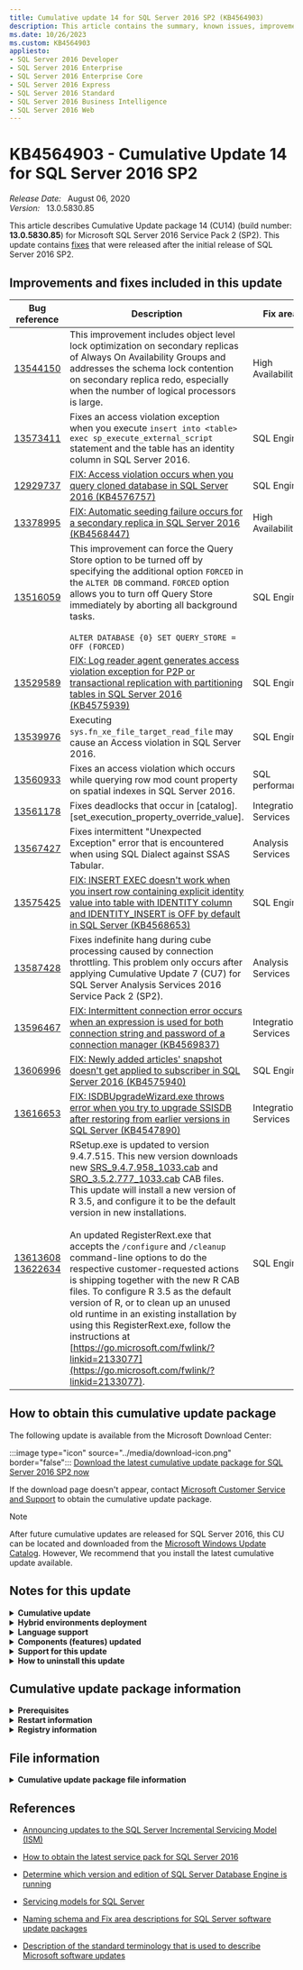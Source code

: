 ```yaml
---
title: Cumulative update 14 for SQL Server 2016 SP2 (KB4564903)
description: This article contains the summary, known issues, improvements, fixes and other information for SQL Server 2016 SP2 cumulative update 14 (KB4564903).
ms.date: 10/26/2023
ms.custom: KB4564903
appliesto:
- SQL Server 2016 Developer
- SQL Server 2016 Enterprise
- SQL Server 2016 Enterprise Core
- SQL Server 2016 Express
- SQL Server 2016 Standard
- SQL Server 2016 Business Intelligence
- SQL Server 2016 Web
---
```


# KB4564903 - Cumulative Update 14 for SQL Server 2016 SP2

_Release Date:_ &nbsp; August 06, 2020  
_Version:_ &nbsp; 13.0.5830.85

This article describes Cumulative Update package 14 (CU14) (build number: **13.0.5830.85**) for Microsoft SQL Server 2016 Service Pack 2 (SP2). This update contains [fixes](#improvements-and-fixes-included-in-this-update) that were released after the initial release of SQL Server 2016 SP2.

## Improvements and fixes included in this update

| Bug reference| Description| Fix area | Platform |
|----------------------------------------------------------------------------------------------|----------------------------------------------------------------------------------------------------------------------------------------------------------------------------------------------------------------------------------------------------------------------------------------------------------------------------------------------------------------------------------------------------------------------------------------------------------------------------------------------------------------------------------------------------------------------------------------------------------------------------------------------------------------------------------------------------------------------------------------------------------------------------------------------------------------------------------------------------------------------|------------------------|----------|
| <a id=13544150>[13544150](#13544150) </a>| This improvement includes object level lock optimization on secondary replicas of Always On Availability Groups and addresses the schema lock contention on secondary replica redo, especially when the number of logical processors is large.| High Availability| Windows|
| <a id=13573411>[13573411](#13573411) </a>| Fixes an access violation exception when you execute `insert into <table> exec sp_execute_external_script` statement and the table has an identity column in SQL Server 2016. | SQL Engine | All|
| <a id=12929737>[12929737](#12929737) </a>| [FIX: Access violation occurs when you query cloned database in SQL Server 2016 (KB4576757)](https://support.microsoft.com/help/4576757) | SQL Engine | Windows|
| <a id=13378995>[13378995](#13378995) </a>| [FIX: Automatic seeding failure occurs for a secondary replica in SQL Server 2016 (KB4568447)](https://support.microsoft.com/help/4568447) | High Availability| Windows|
| <a id=13516059>[13516059](#13516059) </a>| This improvement can force the Query Store option to be turned off by specifying the additional option `FORCED` in the `ALTER DB` command. `FORCED` option allows you to turn off Query Store immediately by aborting all background tasks.</br></br>`ALTER DATABASE {0} SET QUERY_STORE = OFF (FORCED)` | SQL Engine | Windows|
| <a id=13529589>[13529589](#13529589) </a>| [FIX: Log reader agent generates access violation exception for P2P or transactional replication with partitioning tables in SQL Server 2016 (KB4575939)](https://support.microsoft.com/help/4575939)| SQL Engine | Windows|
| <a id=13539976>[13539976](#13539976) </a>| Executing `sys.fn_xe_file_target_read_file` may cause an Access violation in SQL Server 2016.| SQL Engine | Windows|
| <a id=13560933>[13560933](#13560933) </a>| Fixes an access violation which occurs while querying row mod count property on spatial indexes in SQL Server 2016.| SQL performance| Windows|
| <a id=13561178>[13561178](#13561178) </a>| Fixes deadlocks that occur in [catalog].[set_execution_property_override_value]. | Integration Services | Windows|
| <a id=13567427>[13567427](#13567427) </a>| Fixes intermittent "Unexpected Exception" error that is encountered when using SQL Dialect against SSAS Tabular. | Analysis Services| Windows|
| <a id=13575425>[13575425](#13575425) </a>| [FIX: INSERT EXEC doesn't work when you insert row containing explicit identity value into table with IDENTITY column and IDENTITY_INSERT is OFF by default in SQL Server (KB4568653)](https://support.microsoft.com/help/4568653) | SQL Engine | Windows|
| <a id=13587428>[13587428](#13587428) </a>| Fixes indefinite hang during cube processing caused by connection throttling. This problem only occurs after applying Cumulative Update 7 (CU7) for SQL Server Analysis Services 2016 Service Pack 2 (SP2).| Analysis Services| Windows|
| <a id=13596467>[13596467](#13596467) </a>| [FIX: Intermittent connection error occurs when an expression is used for both connection string and password of a connection manager (KB4569837)](https://support.microsoft.com/help/4569837) | Integration Services | Windows|
| <a id=13606996>[13606996](#13606996) </a>| [FIX: Newly added articles' snapshot doesn't get applied to subscriber in SQL Server 2016 (KB4575940)](https://support.microsoft.com/help/4575940) | SQL Engine | Windows|
| <a id=13616653>[13616653](#13616653) </a>| [FIX: ISDBUpgradeWizard.exe throws error when you try to upgrade SSISDB after restoring from earlier versions in SQL Server (KB4547890)](https://support.microsoft.com/help/4547890) | Integration Services | Windows|
| <a id=13613608>[13613608](#13613608) </a> </br><a id=13622634>[13622634](#13622634) </a> | RSetup.exe is updated to version 9.4.7.515. This new version downloads new [SRS_9.4.7.958_1033.cab](https://go.microsoft.com/fwlink/?linkid=2136942) and [SRO_3.5.2.777_1033.cab](https://go.microsoft.com/fwlink/?linkid=2134897) CAB files. This update will install a new version of R 3.5, and configure it to be the default version in new installations. </br></br>An updated RegisterRext.exe that accepts the `/configure` and `/cleanup` command-line options to do the respective customer-requested actions is shipping together with the new R CAB files. To configure R 3.5 as the default version of R, or to clean up an unused old runtime in an existing installation by using this RegisterRext.exe, follow the instructions at [https://go.microsoft.com/fwlink/?linkid=2133077](https://go.microsoft.com/fwlink/?linkid=2133077). | SQL Engine | Windows|

## How to obtain this cumulative update package

The following update is available from the Microsoft Download Center:

:::image type="icon" source="../media/download-icon.png" border="false"::: [Download the latest cumulative update package for SQL Server 2016 SP2 now](https://www.microsoft.com/download/details.aspx?id=56975)

If the download page doesn't appear, contact [Microsoft Customer Service and Support](https://support.microsoft.com/contactus/?ws=support) to obtain the cumulative update package.

> [!NOTE]
> After future cumulative updates are released for SQL Server 2016, this CU can be located and downloaded from the [Microsoft Windows Update Catalog](https://catalog.update.microsoft.com/Search.aspx?q=sql%20server%202016). However, We recommend that you install the latest cumulative update available.

## Notes for this update

<details>
<summary><b>Cumulative update</b></summary>

Cumulative updates (CU) are now available at the Microsoft Download Center.

Only the most recent CU that was released for SQL Server 2016 SP2 is available at the Download Center. Each new CU contains all the fixes that were included togetrher with the previous CU for the installed version or service pack of SQL Server. For a list of the latest cumulative updates for SQL Server, see the following article:

[SQL Server 2016 build versions](https://support.microsoft.com/help/3177312)

> [!NOTE]
> Microsoft recommends ongoing, proactive installation of CUs as they become available:
>
> - SQL Server CUs are certified to the same levels as Service Packs, and should be installed at the same level of confidence.
> - Historical data shows that a significant number of support cases involve an issue that has already been addressed in a released CU.
> - CUs may contain added value over and above hotfixes. This includes supportability, manageability, and reliability updates.
> - Just as for SQL Server service packs, we recommend that you test CUs before you deploy them to production environments.
> - We recommend that you upgrade your SQL Server installation to [the latest SQL Server 2016 service pack](https://support.microsoft.com/help/3177534).

</details>

<details>
<summary><b>Hybrid environments deployment</b></summary>

When you deploy the hotfixes to a hybrid environment (such as Always On, replication, cluster, and mirroring), we recommend that you refer to the following articles before you deploy the hotfixes:

- [Upgrade a failover cluster instance](/sql/sql-server/failover-clusters/windows/upgrade-a-sql-server-failover-cluster-instance)

  > [!NOTE]
  > If you don't want to use the rolling update process, follow these steps to apply an update: </br></br>1. Install the service pack on the passive node. </br></br>2. Install the update on the active node (requires a service restart).

- [Upgrade availability group replicas](/sql/database-engine/availability-groups/windows/upgrading-always-on-availability-group-replica-instances)

  > [!NOTE]
  > If you enabled Always On with SSISDB catalog, see the [information about SSIS with Always On](https://techcommunity.microsoft.com/t5/sql-server-integration-services/ssis-with-alwayson/ba-p/388091) for more information about how to apply an update in these environments.

- [Apply a hotfix for SQL Server in a transactional replication and database mirroring topology](../../database-engine/replication/install-service-packs-hotfixes.md)

- [Apply a hotfix for SQL Server in a replication topology](../../database-engine/replication/apply-hotfix-sql-replication-topology.md)

- [Upgrading Mirrored Instances](/sql/database-engine/database-mirroring/upgrading-mirrored-instances)

- [Install SQL Server Servicing Updates](/sql/database-engine/install-windows/install-sql-server-servicing-updates)

</details>

<details>
<summary><b>Language support</b></summary>

 SQL Server Cumulative Updates are currently multilingual. Therefore, this cumulative update package isn't specific to one language. It applies to all supported languages.

</details>

<details>
<summary><b>Components (features) updated</b></summary>

One Cumulative Update package includes all available updates for ALL SQL Server 2016 components (features). However, the cumulative update package updates only those components that are currently installed on the SQL Server instance you select to be serviced.  If a SQL Server feature (e.g. Analysis Services) is added to the instance after this CU is applied, you must re-apply this CU to update the new feature to this CU.

</details>

<details>
<summary><b>Support for this update</b></summary>

If other issues occur or if any troubleshooting is required, you might have to create a separate service request. The usual support costs will apply to additional support questions and to issues that don't qualify for this specific cumulative update package. For a complete list of Microsoft Customer Service and Support telephone numbers or to create a separate service request, go to the [Microsoft support website](https://support.microsoft.com/contactus/?ws=support).

</details>

<details>
<summary><b>How to uninstall this update</b></summary>

1. In Control Panel, select **View installed updates** under **Programs and Features**.

2. Locate the entry that corresponds to this cumulative update package under Microsoft SQL Server 2016.

3. Press and hold (or right-click) the entry, and then select **Uninstall**.

</details>

## Cumulative update package information

<details>
<summary><b>Prerequisites</b></summary>

To apply this cumulative update package, you must be running SQL Server 2016 SP2.

</details>

<details>
<summary><b>Restart information</b></summary>

You may have to restart the computer after you apply this cumulative update package.

</details>

<details>
<summary><b>Registry information</b></summary>

To use one of the hotfixes in this package, you don't have to make any changes to the registry.

</details>

## File information

<details>
<summary><b>Cumulative update package file information</b></summary>

The English version of this package has the file attributes (or later file attributes) that are listed in the following table. The dates and times for these files are listed in Coordinated Universal Time (UTC). When you view the file information, it's converted to local time. To find the difference between UTC and local time, use the **Time Zone** tab in the **Date and Time** item in Control Panel.

x64-based versions

SQL Server 2016 Browser Service

| File   name    | File version     | File size | Date     | Time | Platform |
|----------------|------------------|-----------|----------|------|----------|
| Instapi130.dll | 2015.131.5830.85 | 46488     | 01-Aug-2020 | 09:32 | x86      |
| Keyfile.dll    | 2015.131.5830.85 | 81808     | 01-Aug-2020 | 09:33 | x86      |
| Sqlbrowser.exe | 2015.131.5830.85 | 269704    | 01-Aug-2020 | 09:34 | x86      |
| Sqldumper.exe  | 2015.131.5830.85 | 103824    | 01-Aug-2020 | 09:33 | x86      |

SQL Server 2016 Writer

| File   name           | File version     | File size | Date     | Time | Platform |
|-----------------------|------------------|-----------|----------|------|----------|
| Instapi130.dll        | 2015.131.5830.85 | 54168     | 01-Aug-2020 | 09:20 | x64      |
| Sqlboot.dll           | 2015.131.5830.85 | 179608    | 01-Aug-2020 | 09:20 | x64      |
| Sqldumper.exe         | 2015.131.5830.85 | 123280    | 01-Aug-2020 | 09:21 | x64      |
| Sqlvdi.dll            | 2015.131.5830.85 | 190352    | 01-Aug-2020 | 09:20 | x64      |
| Sqlvdi.dll            | 2015.131.5830.85 | 161688    | 01-Aug-2020 | 09:32 | x86      |
| Sqlwriter.exe         | 2015.131.5830.85 | 124824    | 01-Aug-2020 | 09:35 | x64      |
| Sqlwriter_keyfile.dll | 2015.131.5830.85 | 93584     | 01-Aug-2020 | 09:21 | x64      |
| Sqlwvss.dll           | 2015.131.5830.85 | 339864    | 01-Aug-2020 | 09:31 | x64      |
| Sqlwvss_xp.dll        | 2015.131.5830.85 | 19336     | 01-Aug-2020 | 09:31 | x64      |

SQL Server 2016 Analysis Services

| File   name                                | File version     | File size | Date     | Time  | Platform |
|--------------------------------------------|------------------|-----------|----------|-------|----------|
| Microsoft.analysisservices.server.core.dll | 13.0.5830.85     | 1341832   | 01-Aug-2020 | 09:27  | x86      |
| Microsoft.applicationinsights.dll          | 2.7.0.13435      | 329872    | 06-Jul-2018 | 22:33 | x86      |
| Microsoft.powerbi.adomdclient.dll          | 13.0.5830.85     | 983432    | 01-Aug-2020 | 09:24  | x86      |
| Microsoft.powerbi.adomdclient.dll          | 13.0.5830.85     | 983448    | 01-Aug-2020 | 09:26  | x86      |
| Msmdctr130.dll                             | 2015.131.5830.85 | 33176     | 01-Aug-2020 | 09:20  | x64      |
| Msmdlocal.dll                              | 2015.131.5830.85 | 56245136  | 01-Aug-2020 | 09:22  | x64      |
| Msmdlocal.dll                              | 2015.131.5830.85 | 37128088  | 01-Aug-2020 | 09:33  | x86      |
| Msmdsrv.exe                                | 2015.131.5830.85 | 56792472  | 01-Aug-2020 | 09:38  | x64      |
| Msmgdsrv.dll                               | 2015.131.5830.85 | 7502728   | 01-Aug-2020 | 09:24  | x64      |
| Msmgdsrv.dll                               | 2015.131.5830.85 | 6502296   | 01-Aug-2020 | 09:31  | x86      |
| Msolap130.dll                              | 2015.131.5830.85 | 8636296   | 01-Aug-2020 | 09:21  | x64      |
| Msolap130.dll                              | 2015.131.5830.85 | 7004048   | 01-Aug-2020 | 09:33  | x86      |
| Msolui130.dll                              | 2015.131.5830.85 | 303512    | 01-Aug-2020 | 09:20  | x64      |
| Msolui130.dll                              | 2015.131.5830.85 | 280464    | 01-Aug-2020 | 09:32  | x86      |
| Sql_as_keyfile.dll                         | 2015.131.5830.85 | 93584     | 01-Aug-2020 | 09:21  | x64      |
| Sqlboot.dll                                | 2015.131.5830.85 | 179608    | 01-Aug-2020 | 09:20  | x64      |
| Sqlceip.exe                                | 13.0.5830.85     | 249240    | 01-Aug-2020 | 09:20  | x86      |
| Sqldumper.exe                              | 2015.131.5830.85 | 123280    | 01-Aug-2020 | 09:21  | x64      |
| Sqldumper.exe                              | 2015.131.5830.85 | 103824    | 01-Aug-2020 | 09:33  | x86      |
| Tmapi.dll                                  | 2015.131.5830.85 | 4339096   | 01-Aug-2020 | 09:31  | x64      |
| Tmcachemgr.dll                             | 2015.131.5830.85 | 2819480   | 01-Aug-2020 | 09:31  | x64      |
| Tmpersistence.dll                          | 2015.131.5830.85 | 1064344   | 01-Aug-2020 | 09:30  | x64      |
| Tmtransactions.dll                         | 2015.131.5830.85 | 1345432   | 01-Aug-2020 | 09:31  | x64      |
| Xe.dll                                     | 2015.131.5830.85 | 619400    | 01-Aug-2020 | 09:21  | x64      |
| Xmlrw.dll                                  | 2015.131.5830.85 | 252816    | 01-Aug-2020 | 09:19  | x86      |
| Xmlrw.dll                                  | 2015.131.5830.85 | 312216    | 01-Aug-2020 | 09:20  | x64      |
| Xmlrwbin.dll                               | 2015.131.5830.85 | 184712    | 01-Aug-2020 | 09:19  | x86      |
| Xmlrwbin.dll                               | 2015.131.5830.85 | 220552    | 01-Aug-2020 | 09:22  | x64      |
| Xmsrv.dll                                  | 2015.131.5830.85 | 32721288  | 01-Aug-2020 | 09:20  | x86      |
| Xmsrv.dll                                  | 2015.131.5830.85 | 24041368  | 01-Aug-2020 | 09:32  | x64      |

SQL Server 2016 Database Services Common Core

| File   name                                 | File version     | File size | Date     | Time | Platform |
|---------------------------------------------|------------------|-----------|----------|------|----------|
| Batchparser.dll                             | 2015.131.5830.85 | 173960    | 01-Aug-2020 | 09:21 | x64      |
| Batchparser.dll                             | 2015.131.5830.85 | 153480    | 01-Aug-2020 | 09:33 | x86      |
| Instapi130.dll                              | 2015.131.5830.85 | 54168     | 01-Aug-2020 | 09:20 | x64      |
| Instapi130.dll                              | 2015.131.5830.85 | 46488     | 01-Aug-2020 | 09:32 | x86      |
| Isacctchange.dll                            | 2015.131.5830.85 | 23952     | 01-Aug-2020 | 09:21 | x64      |
| Isacctchange.dll                            | 2015.131.5830.85 | 22416     | 01-Aug-2020 | 09:32 | x86      |
| Microsoft.analysisservices.adomdclient.dll  | 13.0.5830.85     | 1020824   | 01-Aug-2020 | 09:28 | x86      |
| Microsoft.analysisservices.adomdclient.dll  | 13.0.5830.85     | 1020816   | 01-Aug-2020 | 09:29 | x86      |
| Microsoft.analysisservices.core.dll         | 13.0.5830.85     | 1341840   | 01-Aug-2020 | 09:29 | x86      |
| Microsoft.analysisservices.dll              | 13.0.5830.85     | 695704    | 01-Aug-2020 | 09:29 | x86      |
| Microsoft.analysisservices.tabular.dll      | 13.0.5830.85     | 758672    | 01-Aug-2020 | 09:30 | x86      |
| Microsoft.analysisservices.tabular.json.dll | 13.0.5830.85     | 513944    | 01-Aug-2020 | 09:28 | x86      |
| Microsoft.analysisservices.xmla.dll         | 13.0.5830.85     | 705424    | 01-Aug-2020 | 09:26 | x86      |
| Microsoft.analysisservices.xmla.dll         | 13.0.5830.85     | 705424    | 01-Aug-2020 | 09:28 | x86      |
| Microsoft.sqlserver.mgdsqldumper.dll        | 2015.131.5830.85 | 65928     | 01-Aug-2020 | 09:24 | x86      |
| Microsoft.sqlserver.mgdsqldumper.dll        | 2015.131.5830.85 | 68488     | 01-Aug-2020 | 09:29 | x64      |
| Microsoft.sqlserver.rmo.dll                 | 13.0.5830.85     | 562576    | 01-Aug-2020 | 09:24 | x86      |
| Microsoft.sqlserver.rmo.dll                 | 13.0.5830.85     | 562576    | 01-Aug-2020 | 09:25 | x86      |
| Msasxpress.dll                              | 2015.131.5830.85 | 29080     | 01-Aug-2020 | 09:20 | x64      |
| Msasxpress.dll                              | 2015.131.5830.85 | 24976     | 01-Aug-2020 | 09:32 | x86      |
| Pbsvcacctsync.dll                           | 2015.131.5830.85 | 65928     | 01-Aug-2020 | 09:20 | x64      |
| Pbsvcacctsync.dll                           | 2015.131.5830.85 | 53144     | 01-Aug-2020 | 09:33 | x86      |
| Sql_common_core_keyfile.dll                 | 2015.131.5830.85 | 93584     | 01-Aug-2020 | 09:21 | x64      |
| Sqldumper.exe                               | 2015.131.5830.85 | 123280    | 01-Aug-2020 | 09:21 | x64      |
| Sqldumper.exe                               | 2015.131.5830.85 | 103824    | 01-Aug-2020 | 09:33 | x86      |
| Sqlftacct.dll                               | 2015.131.5830.85 | 44936     | 01-Aug-2020 | 09:20 | x64      |
| Sqlftacct.dll                               | 2015.131.5830.85 | 39832     | 01-Aug-2020 | 09:32 | x86      |
| Sqlmgmprovider.dll                          | 2015.131.5830.85 | 399256    | 01-Aug-2020 | 09:31 | x64      |
| Sqlmgmprovider.dll                          | 2015.131.5830.85 | 358800    | 01-Aug-2020 | 09:32 | x86      |
| Sqlsecacctchg.dll                           | 2015.131.5830.85 | 28056     | 01-Aug-2020 | 09:32 | x86      |
| Sqlsecacctchg.dll                           | 2015.131.5830.85 | 30616     | 01-Aug-2020 | 09:32 | x64      |
| Sqltdiagn.dll                               | 2015.131.5830.85 | 60824     | 01-Aug-2020 | 09:31 | x64      |
| Sqltdiagn.dll                               | 2015.131.5830.85 | 53656     | 01-Aug-2020 | 09:32 | x86      |

SQL Server 2016 sql_dreplay_client

| File   name                    | File version     | File size | Date     | Time | Platform |
|--------------------------------|------------------|-----------|----------|------|----------|
| Dreplayclient.exe              | 2015.131.5830.85 | 114064    | 01-Aug-2020 | 09:34 | x86      |
| Dreplaycommon.dll              | 2015.131.5830.85 | 683920    | 01-Aug-2020 | 09:29 | x86      |
| Dreplayutil.dll                | 2015.131.5830.85 | 303000    | 01-Aug-2020 | 09:33 | x86      |
| Instapi130.dll                 | 2015.131.5830.85 | 54168     | 01-Aug-2020 | 09:20 | x64      |
| Sql_dreplay_client_keyfile.dll | 2015.131.5830.85 | 93584     | 01-Aug-2020 | 09:21 | x64      |
| Sqlresourceloader.dll          | 2015.131.5830.85 | 21384     | 01-Aug-2020 | 09:31 | x86      |

SQL Server 2016 sql_dreplay_controller

| File   name                        | File version     | File size | Date     | Time | Platform |
|------------------------------------|------------------|-----------|----------|------|----------|
| Dreplaycommon.dll                  | 2015.131.5830.85 | 683920    | 01-Aug-2020 | 09:29 | x86      |
| Dreplaycontroller.exe              | 2015.131.5830.85 | 343440    | 01-Aug-2020 | 09:34 | x86      |
| Dreplayprocess.dll                 | 2015.131.5830.85 | 164760    | 01-Aug-2020 | 09:33 | x86      |
| Instapi130.dll                     | 2015.131.5830.85 | 54168     | 01-Aug-2020 | 09:20 | x64      |
| Sql_dreplay_controller_keyfile.dll | 2015.131.5830.85 | 93584     | 01-Aug-2020 | 09:21 | x64      |
| Sqlresourceloader.dll              | 2015.131.5830.85 | 21384     | 01-Aug-2020 | 09:31 | x86      |

SQL Server 2016 Database Services Core Instance

| File   name                                  | File version     | File size | Date     | Time  | Platform |
|----------------------------------------------|------------------|-----------|----------|-------|----------|
| Backuptourl.exe                              | 13.0.5830.85     | 34200     | 01-Aug-2020 | 09:35  | x64      |
| Batchparser.dll                              | 2015.131.5830.85 | 173960    | 01-Aug-2020 | 09:21  | x64      |
| Datacollectorcontroller.dll                  | 2015.131.5830.85 | 218512    | 01-Aug-2020 | 09:21  | x64      |
| Dcexec.exe                                   | 2015.131.5830.85 | 67472     | 01-Aug-2020 | 09:35  | x64      |
| Fssres.dll                                   | 2015.131.5830.85 | 74648     | 01-Aug-2020 | 09:21  | x64      |
| Hadrres.dll                                  | 2015.131.5830.85 | 170888    | 01-Aug-2020 | 09:20  | x64      |
| Hkcompile.dll                                | 2015.131.5830.85 | 1291160   | 01-Aug-2020 | 09:20  | x64      |
| Hkengine.dll                                 | 2015.131.5830.85 | 5594512   | 01-Aug-2020 | 09:38  | x64      |
| Hkruntime.dll                                | 2015.131.5830.85 | 151960    | 01-Aug-2020 | 09:39  | x64      |
| Microsoft.applicationinsights.dll            | 2.7.0.13435      | 329872    | 06-Jul-2018 | 22:33 | x86      |
| Microsoft.sqlautoadmin.autobackupagent.dll   | 13.0.5830.85     | 227736    | 01-Aug-2020 | 09:23  | x86      |
| Microsoft.sqlserver.types.dll                | 2015.131.5830.85 | 385928    | 01-Aug-2020 | 09:29  | x86      |
| Microsoft.sqlserver.vdiinterface.dll         | 2015.131.5830.85 | 65432     | 01-Aug-2020 | 09:23  | x64      |
| Microsoft.sqlserver.xe.core.dll              | 2015.131.5830.85 | 58264     | 01-Aug-2020 | 09:28  | x64      |
| Microsoft.sqlserver.xevent.configuration.dll | 2015.131.5830.85 | 143256    | 01-Aug-2020 | 09:33  | x64      |
| Microsoft.sqlserver.xevent.dll               | 2015.131.5830.85 | 151960    | 01-Aug-2020 | 09:28  | x64      |
| Microsoft.sqlserver.xevent.linq.dll          | 2015.131.5830.85 | 265104    | 01-Aug-2020 | 09:28  | x64      |
| Microsoft.sqlserver.xevent.targets.dll       | 2015.131.5830.85 | 67992     | 01-Aug-2020 | 09:28  | x64      |
| Odsole70.dll                                 | 2015.131.5830.85 | 85912     | 01-Aug-2020 | 09:22  | x64      |
| Opends60.dll                                 | 2015.131.5830.85 | 26008     | 01-Aug-2020 | 09:20  | x64      |
| Qds.dll                                      | 2015.131.5830.85 | 869256    | 01-Aug-2020 | 09:20  | x64      |
| Rsfxft.dll                                   | 2015.131.5830.85 | 27544     | 01-Aug-2020 | 09:20  | x64      |
| Sqagtres.dll                                 | 2015.131.5830.85 | 57752     | 01-Aug-2020 | 09:20  | x64      |
| Sql_engine_core_inst_keyfile.dll             | 2015.131.5830.85 | 93584     | 01-Aug-2020 | 09:21  | x64      |
| Sqlaamss.dll                                 | 2015.131.5830.85 | 73608     | 01-Aug-2020 | 09:24  | x64      |
| Sqlaccess.dll                                | 2015.131.5830.85 | 456088    | 01-Aug-2020 | 09:29  | x64      |
| Sqlagent.exe                                 | 2015.131.5830.85 | 559504    | 01-Aug-2020 | 09:35  | x64      |
| Sqlagentctr130.dll                           | 2015.131.5830.85 | 44936     | 01-Aug-2020 | 09:30  | x64      |
| Sqlagentctr130.dll                           | 2015.131.5830.85 | 37264     | 01-Aug-2020 | 09:32  | x86      |
| Sqlagentlog.dll                              | 2015.131.5830.85 | 26008     | 01-Aug-2020 | 09:20  | x64      |
| Sqlagentmail.dll                             | 2015.131.5830.85 | 40856     | 01-Aug-2020 | 09:22  | x64      |
| Sqlboot.dll                                  | 2015.131.5830.85 | 179608    | 01-Aug-2020 | 09:20  | x64      |
| Sqlceip.exe                                  | 13.0.5830.85     | 249240    | 01-Aug-2020 | 09:20  | x86      |
| Sqlcmdss.dll                                 | 2015.131.5830.85 | 53144     | 01-Aug-2020 | 09:20  | x64      |
| Sqldk.dll                                    | 2015.131.5830.85 | 2588568   | 01-Aug-2020 | 09:20  | x64      |
| Sqldtsss.dll                                 | 2015.131.5830.85 | 90504     | 01-Aug-2020 | 09:22  | x64      |
| Sqliosim.com                                 | 2015.131.5830.85 | 300944    | 01-Aug-2020 | 09:30  | x64      |
| Sqliosim.exe                                 | 2015.131.5830.85 | 3007384   | 01-Aug-2020 | 09:35  | x64      |
| Sqllang.dll                                  | 2015.131.5830.85 | 39544720  | 01-Aug-2020 | 09:21  | x64      |
| Sqlmin.dll                                   | 2015.131.5830.85 | 37948824  | 01-Aug-2020 | 09:31  | x64      |
| Sqlolapss.dll                                | 2015.131.5830.85 | 91032     | 01-Aug-2020 | 09:22  | x64      |
| Sqlos.dll                                    | 2015.131.5830.85 | 19352     | 01-Aug-2020 | 09:20  | x64      |
| Sqlpowershellss.dll                          | 2015.131.5830.85 | 51608     | 01-Aug-2020 | 09:31  | x64      |
| Sqlrepss.dll                                 | 2015.131.5830.85 | 48024     | 01-Aug-2020 | 09:31  | x64      |
| Sqlresld.dll                                 | 2015.131.5830.85 | 23960     | 01-Aug-2020 | 09:31  | x64      |
| Sqlresourceloader.dll                        | 2015.131.5830.85 | 23960     | 01-Aug-2020 | 09:31  | x64      |
| Sqlscm.dll                                   | 2015.131.5830.85 | 54152     | 01-Aug-2020 | 09:20  | x64      |
| Sqlscriptdowngrade.dll                       | 2015.131.5830.85 | 20888     | 01-Aug-2020 | 09:31  | x64      |
| Sqlscriptupgrade.dll                         | 2015.131.5830.85 | 5804944   | 01-Aug-2020 | 09:20  | x64      |
| Sqlserverspatial130.dll                      | 2015.131.5830.85 | 725896    | 01-Aug-2020 | 09:22  | x64      |
| Sqlservr.exe                                 | 2015.131.5830.85 | 385936    | 01-Aug-2020 | 09:34  | x64      |
| Sqlsvc.dll                                   | 2015.131.5830.85 | 145304    | 01-Aug-2020 | 09:31  | x64      |
| Sqltses.dll                                  | 2015.131.5830.85 | 8916376   | 01-Aug-2020 | 09:31  | x64      |
| Sqsrvres.dll                                 | 2015.131.5830.85 | 244120    | 01-Aug-2020 | 09:31  | x64      |
| Xe.dll                                       | 2015.131.5830.85 | 619400    | 01-Aug-2020 | 09:21  | x64      |
| Xmlrw.dll                                    | 2015.131.5830.85 | 312216    | 01-Aug-2020 | 09:20  | x64      |
| Xmlrwbin.dll                                 | 2015.131.5830.85 | 220552    | 01-Aug-2020 | 09:22  | x64      |
| Xpadsi.exe                                   | 2015.131.5830.85 | 72088     | 01-Aug-2020 | 09:23  | x64      |
| Xplog70.dll                                  | 2015.131.5830.85 | 58760     | 01-Aug-2020 | 09:21  | x64      |
| Xpsqlbot.dll                                 | 2015.131.5830.85 | 26520     | 01-Aug-2020 | 09:20  | x64      |
| Xpstar.dll                                   | 2015.131.5830.85 | 415624    | 01-Aug-2020 | 09:20  | x64      |

SQL Server 2016 Database Services Core Shared

| File   name                                  | File version     | File size | Date     | Time | Platform |
|----------------------------------------------|------------------|-----------|----------|------|----------|
| Batchparser.dll                              | 2015.131.5830.85 | 173960    | 01-Aug-2020 | 09:21 | x64      |
| Batchparser.dll                              | 2015.131.5830.85 | 153480    | 01-Aug-2020 | 09:33 | x86      |
| Bcp.exe                                      | 2015.131.5830.85 | 113048    | 01-Aug-2020 | 09:22 | x64      |
| Commanddest.dll                              | 2015.131.5830.85 | 242072    | 01-Aug-2020 | 09:21 | x64      |
| Datacollectorenumerators.dll                 | 2015.131.5830.85 | 108936    | 01-Aug-2020 | 09:21 | x64      |
| Datacollectortasks.dll                       | 2015.131.5830.85 | 181144    | 01-Aug-2020 | 09:21 | x64      |
| Distrib.exe                                  | 2015.131.5830.85 | 184208    | 01-Aug-2020 | 09:35 | x64      |
| Dteparse.dll                                 | 2015.131.5830.85 | 102808    | 01-Aug-2020 | 09:21 | x64      |
| Dteparsemgd.dll                              | 2015.131.5830.85 | 81808     | 01-Aug-2020 | 09:27 | x64      |
| Dtepkg.dll                                   | 2015.131.5830.85 | 130456    | 01-Aug-2020 | 09:21 | x64      |
| Dtexec.exe                                   | 2015.131.5830.85 | 65944     | 01-Aug-2020 | 09:36 | x64      |
| Dts.dll                                      | 2015.131.5830.85 | 3139480   | 01-Aug-2020 | 09:21 | x64      |
| Dtscomexpreval.dll                           | 2015.131.5830.85 | 470424    | 01-Aug-2020 | 09:21 | x64      |
| Dtsconn.dll                                  | 2015.131.5830.85 | 485776    | 01-Aug-2020 | 09:21 | x64      |
| Dtshost.exe                                  | 2015.131.5830.85 | 79768     | 01-Aug-2020 | 09:35 | x64      |
| Dtslog.dll                                   | 2015.131.5830.85 | 113552    | 01-Aug-2020 | 09:21 | x64      |
| Dtsmsg130.dll                                | 2015.131.5830.85 | 538520    | 01-Aug-2020 | 09:21 | x64      |
| Dtspipeline.dll                              | 2015.131.5830.85 | 1272208   | 01-Aug-2020 | 09:21 | x64      |
| Dtspipelineperf130.dll                       | 2015.131.5830.85 | 41352     | 01-Aug-2020 | 09:22 | x64      |
| Dtuparse.dll                                 | 2015.131.5830.85 | 80784     | 01-Aug-2020 | 09:21 | x64      |
| Dtutil.exe                                   | 2015.131.5830.85 | 127888    | 01-Aug-2020 | 09:35 | x64      |
| Exceldest.dll                                | 2015.131.5830.85 | 256400    | 01-Aug-2020 | 09:21 | x64      |
| Excelsrc.dll                                 | 2015.131.5830.85 | 278416    | 01-Aug-2020 | 09:21 | x64      |
| Execpackagetask.dll                          | 2015.131.5830.85 | 159632    | 01-Aug-2020 | 09:21 | x64      |
| Flatfiledest.dll                             | 2015.131.5830.85 | 382344    | 01-Aug-2020 | 09:21 | x64      |
| Flatfilesrc.dll                              | 2015.131.5830.85 | 394632    | 01-Aug-2020 | 09:21 | x64      |
| Foreachfileenumerator.dll                    | 2015.131.5830.85 | 89480     | 01-Aug-2020 | 09:21 | x64      |
| Hkengperfctrs.dll                            | 2015.131.5830.85 | 52120     | 01-Aug-2020 | 09:20 | x64      |
| Logread.exe                                  | 2015.131.5830.85 | 619920    | 01-Aug-2020 | 09:35 | x64      |
| Microsoft.analysisservices.applocal.core.dll | 13.0.5830.85     | 1307032   | 01-Aug-2020 | 09:27 | x86      |
| Microsoft.sqlserver.maintenanceplantasks.dll | 13.0.5830.85     | 385416    | 01-Aug-2020 | 09:25 | x86      |
| Microsoft.sqlserver.replication.dll          | 2015.131.5830.85 | 1644440   | 01-Aug-2020 | 09:24 | x64      |
| Microsoft.sqlserver.rmo.dll                  | 13.0.5830.85     | 562576    | 01-Aug-2020 | 09:25 | x86      |
| Microsoft.sqlserver.xevent.configuration.dll | 2015.131.5830.85 | 143256    | 01-Aug-2020 | 09:33 | x64      |
| Microsoft.sqlserver.xevent.dll               | 2015.131.5830.85 | 151960    | 01-Aug-2020 | 09:28 | x64      |
| Msdtssrvrutil.dll                            | 2015.131.5830.85 | 94616     | 01-Aug-2020 | 09:19 | x64      |
| Msxmlsql.dll                                 | 2015.131.5830.85 | 1487760   | 01-Aug-2020 | 09:20 | x64      |
| Oledbdest.dll                                | 2015.131.5830.85 | 257432    | 01-Aug-2020 | 09:20 | x64      |
| Oledbsrc.dll                                 | 2015.131.5830.85 | 284056    | 01-Aug-2020 | 09:20 | x64      |
| Osql.exe                                     | 2015.131.5830.85 | 68488     | 01-Aug-2020 | 09:21 | x64      |
| Rawdest.dll                                  | 2015.131.5830.85 | 202648    | 01-Aug-2020 | 09:20 | x64      |
| Rawsource.dll                                | 2015.131.5830.85 | 189848    | 01-Aug-2020 | 09:20 | x64      |
| Rdistcom.dll                                 | 2015.131.5830.85 | 900488    | 01-Aug-2020 | 09:21 | x64      |
| Recordsetdest.dll                            | 2015.131.5830.85 | 180120    | 01-Aug-2020 | 09:20 | x64      |
| Repldp.dll                                   | 2015.131.5830.85 | 274840    | 01-Aug-2020 | 09:20 | x64      |
| Replmerg.exe                                 | 2015.131.5830.85 | 511888    | 01-Aug-2020 | 09:35 | x64      |
| Replprov.dll                                 | 2015.131.5830.85 | 805272    | 01-Aug-2020 | 09:21 | x64      |
| Replrec.dll                                  | 2015.131.5830.85 | 1012104   | 01-Aug-2020 | 09:23 | x64      |
| Sql_engine_core_shared_keyfile.dll           | 2015.131.5830.85 | 93584     | 01-Aug-2020 | 09:21 | x64      |
| Sqlcmd.exe                                   | 2015.131.5830.85 | 242584    | 01-Aug-2020 | 09:22 | x64      |
| Sqldiag.exe                                  | 2015.131.5830.85 | 1250704   | 01-Aug-2020 | 09:35 | x64      |
| Sqllogship.exe                               | 13.0.5830.85     | 97680     | 01-Aug-2020 | 09:21 | x64      |
| Sqlresld.dll                                 | 2015.131.5830.85 | 23960     | 01-Aug-2020 | 09:31 | x64      |
| Sqlresld.dll                                 | 2015.131.5830.85 | 21912     | 01-Aug-2020 | 09:31 | x86      |
| Sqlresourceloader.dll                        | 2015.131.5830.85 | 23960     | 01-Aug-2020 | 09:31 | x64      |
| Sqlresourceloader.dll                        | 2015.131.5830.85 | 21384     | 01-Aug-2020 | 09:31 | x86      |
| Sqlscm.dll                                   | 2015.131.5830.85 | 54152     | 01-Aug-2020 | 09:20 | x64      |
| Sqlscm.dll                                   | 2015.131.5830.85 | 45968     | 01-Aug-2020 | 09:32 | x86      |
| Sqlsvc.dll                                   | 2015.131.5830.85 | 145304    | 01-Aug-2020 | 09:31 | x64      |
| Sqlsvc.dll                                   | 2015.131.5830.85 | 120216    | 01-Aug-2020 | 09:32 | x86      |
| Sqltaskconnections.dll                       | 2015.131.5830.85 | 173976    | 01-Aug-2020 | 09:31 | x64      |
| Sqlwep130.dll                                | 2015.131.5830.85 | 98712     | 01-Aug-2020 | 09:31 | x64      |
| Ssisoledb.dll                                | 2015.131.5830.85 | 209288    | 01-Aug-2020 | 09:31 | x64      |
| Tablediff.exe                                | 13.0.5830.85     | 79768     | 01-Aug-2020 | 09:21 | x64      |
| Txagg.dll                                    | 2015.131.5830.85 | 357784    | 01-Aug-2020 | 09:31 | x64      |
| Txbdd.dll                                    | 2015.131.5830.85 | 165784    | 01-Aug-2020 | 09:31 | x64      |
| Txdatacollector.dll                          | 2015.131.5830.85 | 360840    | 01-Aug-2020 | 09:31 | x64      |
| Txdataconvert.dll                            | 2015.131.5830.85 | 289688    | 01-Aug-2020 | 09:30 | x64      |
| Txderived.dll                                | 2015.131.5830.85 | 600984    | 01-Aug-2020 | 09:31 | x64      |
| Txlookup.dll                                 | 2015.131.5830.85 | 525208    | 01-Aug-2020 | 09:30 | x64      |
| Txmerge.dll                                  | 2015.131.5830.85 | 223640    | 01-Aug-2020 | 09:30 | x64      |
| Txmergejoin.dll                              | 2015.131.5830.85 | 271768    | 01-Aug-2020 | 09:30 | x64      |
| Txmulticast.dll                              | 2015.131.5830.85 | 121232    | 01-Aug-2020 | 09:30 | x64      |
| Txrowcount.dll                               | 2015.131.5830.85 | 119704    | 01-Aug-2020 | 09:30 | x64      |
| Txsort.dll                                   | 2015.131.5830.85 | 252312    | 01-Aug-2020 | 09:31 | x64      |
| Txsplit.dll                                  | 2015.131.5830.85 | 593808    | 01-Aug-2020 | 09:30 | x64      |
| Txunionall.dll                               | 2015.131.5830.85 | 174984    | 01-Aug-2020 | 09:30 | x64      |
| Xe.dll                                       | 2015.131.5830.85 | 619400    | 01-Aug-2020 | 09:21 | x64      |
| Xmlrw.dll                                    | 2015.131.5830.85 | 312216    | 01-Aug-2020 | 09:20 | x64      |

SQL Server 2016 sql_extensibility

| File   name                   | File version     | File size | Date     | Time | Platform |
|-------------------------------|------------------|-----------|----------|------|----------|
| Launchpad.exe                 | 2015.131.5830.85 | 1008536   | 01-Aug-2020 | 09:22 | x64      |
| Sql_extensibility_keyfile.dll | 2015.131.5830.85 | 93584     | 01-Aug-2020 | 09:21 | x64      |
| Sqlsatellite.dll              | 2015.131.5830.85 | 831376    | 01-Aug-2020 | 09:20 | x64      |

SQL Server 2016 Full-Text Engine

| File   name              | File version     | File size | Date     | Time | Platform |
|--------------------------|------------------|-----------|----------|------|----------|
| Fd.dll                   | 2015.131.5830.85 | 653208    | 01-Aug-2020 | 09:21 | x64      |
| Fdhost.exe               | 2015.131.5830.85 | 98200     | 01-Aug-2020 | 09:24 | x64      |
| Fdlauncher.exe           | 2015.131.5830.85 | 44432     | 01-Aug-2020 | 09:21 | x64      |
| Sql_fulltext_keyfile.dll | 2015.131.5830.85 | 93584     | 01-Aug-2020 | 09:21 | x64      |
| Sqlft130ph.dll           | 2015.131.5830.85 | 51096     | 01-Aug-2020 | 09:20 | x64      |

SQL Server 2016 sql_inst_mr

| File   name             | File version     | File size | Date     | Time | Platform |
|-------------------------|------------------|-----------|----------|------|----------|
| Imrdll.dll              | 13.0.5830.85     | 16776     | 01-Aug-2020 | 09:27 | x86      |
| Sql_inst_mr_keyfile.dll | 2015.131.5830.85 | 93584     | 01-Aug-2020 | 09:21 | x64      |

SQL Server 2016 Integration Services

| File   name                                                   | File version     | File size | Date      | Time  | Platform |
|---------------------------------------------------------------|------------------|-----------|-----------|-------|----------|
| Attunity.sqlserver.cdccontroltask.dll                         | 4.0.0.111        | 77944     | 07-Jul-2020  | 10:05 | x86      |
| Attunity.sqlserver.cdccontroltask.dll                         | 4.0.0.111        | 77944     | 20-Jul-20 | 10:16 | x86      |
| Attunity.sqlserver.cdcsplit.dll                               | 4.0.0.111        | 37496     | 07-Jul-2020  | 10:05 | x86      |
| Attunity.sqlserver.cdcsplit.dll                               | 4.0.0.111        | 37496     | 20-Jul-20 | 10:16 | x86      |
| Attunity.sqlserver.cdcsrc.dll                                 | 4.0.0.111        | 78456     | 07-Jul-2020  | 10:05 | x86      |
| Attunity.sqlserver.cdcsrc.dll                                 | 4.0.0.111        | 78456     | 20-Jul-20 | 10:16 | x86      |
| Commanddest.dll                                               | 2015.131.5830.85 | 242072    | 01-Aug-2020  | 09:21  | x64      |
| Commanddest.dll                                               | 2015.131.5830.85 | 195976    | 01-Aug-2020  | 09:33  | x86      |
| Dteparse.dll                                                  | 2015.131.5830.85 | 102808    | 01-Aug-2020  | 09:21  | x64      |
| Dteparse.dll                                                  | 2015.131.5830.85 | 92552     | 01-Aug-2020  | 09:32  | x86      |
| Dteparsemgd.dll                                               | 2015.131.5830.85 | 81808     | 01-Aug-2020  | 09:27  | x64      |
| Dteparsemgd.dll                                               | 2015.131.5830.85 | 76696     | 01-Aug-2020  | 09:30  | x86      |
| Dtepkg.dll                                                    | 2015.131.5830.85 | 130456    | 01-Aug-2020  | 09:21  | x64      |
| Dtepkg.dll                                                    | 2015.131.5830.85 | 108936    | 01-Aug-2020  | 09:33  | x86      |
| Dtexec.exe                                                    | 2015.131.5830.85 | 59784     | 01-Aug-2020  | 09:35  | x86      |
| Dtexec.exe                                                    | 2015.131.5830.85 | 65944     | 01-Aug-2020  | 09:36  | x64      |
| Dts.dll                                                       | 2015.131.5830.85 | 3139480   | 01-Aug-2020  | 09:21  | x64      |
| Dts.dll                                                       | 2015.131.5830.85 | 2625928   | 01-Aug-2020  | 09:33  | x86      |
| Dtscomexpreval.dll                                            | 2015.131.5830.85 | 470424    | 01-Aug-2020  | 09:21  | x64      |
| Dtscomexpreval.dll                                            | 2015.131.5830.85 | 412040    | 01-Aug-2020  | 09:32  | x86      |
| Dtsconn.dll                                                   | 2015.131.5830.85 | 485776    | 01-Aug-2020  | 09:21  | x64      |
| Dtsconn.dll                                                   | 2015.131.5830.85 | 385416    | 01-Aug-2020  | 09:33  | x86      |
| Dtsdebughost.exe                                              | 2015.131.5830.85 | 102808    | 01-Aug-2020  | 09:35  | x64      |
| Dtsdebughost.exe                                              | 2015.131.5830.85 | 86936     | 01-Aug-2020  | 09:35  | x86      |
| Dtshost.exe                                                   | 2015.131.5830.85 | 69528     | 01-Aug-2020  | 09:34  | x86      |
| Dtshost.exe                                                   | 2015.131.5830.85 | 79768     | 01-Aug-2020  | 09:35  | x64      |
| Dtslog.dll                                                    | 2015.131.5830.85 | 113552    | 01-Aug-2020  | 09:21  | x64      |
| Dtslog.dll                                                    | 2015.131.5830.85 | 96144     | 01-Aug-2020  | 09:32  | x86      |
| Dtsmsg130.dll                                                 | 2015.131.5830.85 | 538520    | 01-Aug-2020  | 09:21  | x64      |
| Dtsmsg130.dll                                                 | 2015.131.5830.85 | 534424    | 01-Aug-2020  | 09:33  | x86      |
| Dtspipeline.dll                                               | 2015.131.5830.85 | 1272208   | 01-Aug-2020  | 09:21  | x64      |
| Dtspipeline.dll                                               | 2015.131.5830.85 | 1052560   | 01-Aug-2020  | 09:32  | x86      |
| Dtspipelineperf130.dll                                        | 2015.131.5830.85 | 41352     | 01-Aug-2020  | 09:22  | x64      |
| Dtspipelineperf130.dll                                        | 2015.131.5830.85 | 35224     | 01-Aug-2020  | 09:33  | x86      |
| Dtuparse.dll                                                  | 2015.131.5830.85 | 80784     | 01-Aug-2020  | 09:21  | x64      |
| Dtuparse.dll                                                  | 2015.131.5830.85 | 73096     | 01-Aug-2020  | 09:33  | x86      |
| Dtutil.exe                                                    | 2015.131.5830.85 | 108432    | 01-Aug-2020  | 09:35  | x86      |
| Dtutil.exe                                                    | 2015.131.5830.85 | 127888    | 01-Aug-2020  | 09:35  | x64      |
| Exceldest.dll                                                 | 2015.131.5830.85 | 256400    | 01-Aug-2020  | 09:21  | x64      |
| Exceldest.dll                                                 | 2015.131.5830.85 | 209816    | 01-Aug-2020  | 09:34  | x86      |
| Excelsrc.dll                                                  | 2015.131.5830.85 | 278416    | 01-Aug-2020  | 09:21  | x64      |
| Excelsrc.dll                                                  | 2015.131.5830.85 | 225672    | 01-Aug-2020  | 09:32  | x86      |
| Execpackagetask.dll                                           | 2015.131.5830.85 | 159632    | 01-Aug-2020  | 09:21  | x64      |
| Execpackagetask.dll                                           | 2015.131.5830.85 | 128392    | 01-Aug-2020  | 09:32  | x86      |
| Flatfiledest.dll                                              | 2015.131.5830.85 | 382344    | 01-Aug-2020  | 09:21  | x64      |
| Flatfiledest.dll                                              | 2015.131.5830.85 | 327568    | 01-Aug-2020  | 09:33  | x86      |
| Flatfilesrc.dll                                               | 2015.131.5830.85 | 394632    | 01-Aug-2020  | 09:21  | x64      |
| Flatfilesrc.dll                                               | 2015.131.5830.85 | 338328    | 01-Aug-2020  | 09:33  | x86      |
| Foreachfileenumerator.dll                                     | 2015.131.5830.85 | 89480     | 01-Aug-2020  | 09:21  | x64      |
| Foreachfileenumerator.dll                                     | 2015.131.5830.85 | 73608     | 01-Aug-2020  | 09:32  | x86      |
| Microsoft.analysisservices.applocal.core.dll                  | 13.0.5830.85     | 1307032   | 01-Aug-2020  | 09:27  | x86      |
| Microsoft.analysisservices.applocal.core.dll                  | 13.0.5830.85     | 1307024   | 01-Aug-2020  | 09:30  | x86      |
| Microsoft.applicationinsights.dll                             | 2.7.0.13435      | 329872    | 06-Jul-2018  | 22:33 | x86      |
| Microsoft.sqlserver.astasks.dll                               | 13.0.5830.85     | 66456     | 01-Aug-2020  | 09:25  | x86      |
| Microsoft.sqlserver.bulkinserttaskconnections.dll             | 2015.131.5830.85 | 100232    | 01-Aug-2020  | 09:22  | x86      |
| Microsoft.sqlserver.bulkinserttaskconnections.dll             | 2015.131.5830.85 | 105368    | 01-Aug-2020  | 09:24  | x64      |
| Microsoft.sqlserver.integrationservices.isserverdbupgrade.dll | 13.0.5830.85     | 478616    | 01-Aug-2020  | 09:23  | x86      |
| Microsoft.sqlserver.integrationservices.isserverdbupgrade.dll | 13.0.5830.85     | 478608    | 01-Aug-2020  | 09:25  | x86      |
| Microsoft.sqlserver.integrationservices.server.dll            | 13.0.5830.85     | 75672     | 31-Jul-20 | 21:44 | x86      |
| Microsoft.sqlserver.integrationservices.server.dll            | 13.0.5830.85     | 75672     | 01-Aug-2020  | 09:24  | x86      |
| Microsoft.sqlserver.maintenanceplantasks.dll                  | 13.0.5830.85     | 385416    | 01-Aug-2020  | 09:25  | x86      |
| Microsoft.sqlserver.xevent.configuration.dll                  | 2015.131.5830.85 | 131984    | 01-Aug-2020  | 09:21  | x86      |
| Microsoft.sqlserver.xevent.configuration.dll                  | 2015.131.5830.85 | 143256    | 01-Aug-2020  | 09:33  | x64      |
| Microsoft.sqlserver.xevent.dll                                | 2015.131.5830.85 | 137624    | 01-Aug-2020  | 09:21  | x86      |
| Microsoft.sqlserver.xevent.dll                                | 2015.131.5830.85 | 151960    | 01-Aug-2020  | 09:28  | x64      |
| Msdtssrvr.exe                                                 | 13.0.5830.85     | 210328    | 01-Aug-2020  | 09:20  | x64      |
| Msdtssrvrutil.dll                                             | 2015.131.5830.85 | 94616     | 01-Aug-2020  | 09:19  | x64      |
| Msdtssrvrutil.dll                                             | 2015.131.5830.85 | 83336     | 01-Aug-2020  | 09:33  | x86      |
| Oledbdest.dll                                                 | 2015.131.5830.85 | 257432    | 01-Aug-2020  | 09:20  | x64      |
| Oledbdest.dll                                                 | 2015.131.5830.85 | 209816    | 01-Aug-2020  | 09:32  | x86      |
| Oledbsrc.dll                                                  | 2015.131.5830.85 | 284056    | 01-Aug-2020  | 09:20  | x64      |
| Oledbsrc.dll                                                  | 2015.131.5830.85 | 228744    | 01-Aug-2020  | 09:34  | x86      |
| Rawdest.dll                                                   | 2015.131.5830.85 | 202648    | 01-Aug-2020  | 09:20  | x64      |
| Rawdest.dll                                                   | 2015.131.5830.85 | 161688    | 01-Aug-2020  | 09:32  | x86      |
| Rawsource.dll                                                 | 2015.131.5830.85 | 189848    | 01-Aug-2020  | 09:20  | x64      |
| Rawsource.dll                                                 | 2015.131.5830.85 | 148376    | 01-Aug-2020  | 09:32  | x86      |
| Recordsetdest.dll                                             | 2015.131.5830.85 | 180120    | 01-Aug-2020  | 09:20  | x64      |
| Recordsetdest.dll                                             | 2015.131.5830.85 | 144792    | 01-Aug-2020  | 09:32  | x86      |
| Sql_is_keyfile.dll                                            | 2015.131.5830.85 | 93584     | 01-Aug-2020  | 09:21  | x64      |
| Sqlceip.exe                                                   | 13.0.5830.85     | 249240    | 01-Aug-2020  | 09:20  | x86      |
| Sqldest.dll                                                   | 2015.131.5830.85 | 256920    | 01-Aug-2020  | 09:20  | x64      |
| Sqldest.dll                                                   | 2015.131.5830.85 | 208784    | 01-Aug-2020  | 09:32  | x86      |
| Sqltaskconnections.dll                                        | 2015.131.5830.85 | 173976    | 01-Aug-2020  | 09:31  | x64      |
| Sqltaskconnections.dll                                        | 2015.131.5830.85 | 144280    | 01-Aug-2020  | 09:31  | x86      |
| Ssisoledb.dll                                                 | 2015.131.5830.85 | 209288    | 01-Aug-2020  | 09:31  | x64      |
| Ssisoledb.dll                                                 | 2015.131.5830.85 | 169880    | 01-Aug-2020  | 09:32  | x86      |
| Txagg.dll                                                     | 2015.131.5830.85 | 297872    | 01-Aug-2020  | 09:19  | x86      |
| Txagg.dll                                                     | 2015.131.5830.85 | 357784    | 01-Aug-2020  | 09:31  | x64      |
| Txbdd.dll                                                     | 2015.131.5830.85 | 130960    | 01-Aug-2020  | 09:19  | x86      |
| Txbdd.dll                                                     | 2015.131.5830.85 | 165784    | 01-Aug-2020  | 09:31  | x64      |
| Txbestmatch.dll                                               | 2015.131.5830.85 | 489352    | 01-Aug-2020  | 09:21  | x86      |
| Txbestmatch.dll                                               | 2015.131.5830.85 | 604568    | 01-Aug-2020  | 09:31  | x64      |
| Txcache.dll                                                   | 2015.131.5830.85 | 141200    | 01-Aug-2020  | 09:19  | x86      |
| Txcache.dll                                                   | 2015.131.5830.85 | 176536    | 01-Aug-2020  | 09:31  | x64      |
| Txcharmap.dll                                                 | 2015.131.5830.85 | 243608    | 01-Aug-2020  | 09:20  | x86      |
| Txcharmap.dll                                                 | 2015.131.5830.85 | 283032    | 01-Aug-2020  | 09:31  | x64      |
| Txcopymap.dll                                                 | 2015.131.5830.85 | 140688    | 01-Aug-2020  | 09:20  | x86      |
| Txcopymap.dll                                                 | 2015.131.5830.85 | 176024    | 01-Aug-2020  | 09:30  | x64      |
| Txdataconvert.dll                                             | 2015.131.5830.85 | 248216    | 01-Aug-2020  | 09:19  | x86      |
| Txdataconvert.dll                                             | 2015.131.5830.85 | 289688    | 01-Aug-2020  | 09:30  | x64      |
| Txderived.dll                                                 | 2015.131.5830.85 | 512408    | 01-Aug-2020  | 09:19  | x86      |
| Txderived.dll                                                 | 2015.131.5830.85 | 600984    | 01-Aug-2020  | 09:31  | x64      |
| Txfileextractor.dll                                           | 2015.131.5830.85 | 156056    | 01-Aug-2020  | 09:20  | x86      |
| Txfileextractor.dll                                           | 2015.131.5830.85 | 194968    | 01-Aug-2020  | 09:30  | x64      |
| Txfileinserter.dll                                            | 2015.131.5830.85 | 154008    | 01-Aug-2020  | 09:20  | x86      |
| Txfileinserter.dll                                            | 2015.131.5830.85 | 192920    | 01-Aug-2020  | 09:30  | x64      |
| Txgroupdups.dll                                               | 2015.131.5830.85 | 224656    | 01-Aug-2020  | 09:19  | x86      |
| Txgroupdups.dll                                               | 2015.131.5830.85 | 284040    | 01-Aug-2020  | 09:30  | x64      |
| Txlineage.dll                                                 | 2015.131.5830.85 | 102800    | 01-Aug-2020  | 09:19  | x86      |
| Txlineage.dll                                                 | 2015.131.5830.85 | 130960    | 01-Aug-2020  | 09:30  | x64      |
| Txlookup.dll                                                  | 2015.131.5830.85 | 442760    | 01-Aug-2020  | 09:19  | x86      |
| Txlookup.dll                                                  | 2015.131.5830.85 | 525208    | 01-Aug-2020  | 09:30  | x64      |
| Txmerge.dll                                                   | 2015.131.5830.85 | 169880    | 01-Aug-2020  | 09:19  | x86      |
| Txmerge.dll                                                   | 2015.131.5830.85 | 223640    | 01-Aug-2020  | 09:30  | x64      |
| Txmergejoin.dll                                               | 2015.131.5830.85 | 216984    | 01-Aug-2020  | 09:20  | x86      |
| Txmergejoin.dll                                               | 2015.131.5830.85 | 271768    | 01-Aug-2020  | 09:30  | x64      |
| Txmulticast.dll                                               | 2015.131.5830.85 | 95120     | 01-Aug-2020  | 09:19  | x86      |
| Txmulticast.dll                                               | 2015.131.5830.85 | 121232    | 01-Aug-2020  | 09:30  | x64      |
| Txpivot.dll                                                   | 2015.131.5830.85 | 175000    | 01-Aug-2020  | 09:19  | x86      |
| Txpivot.dll                                                   | 2015.131.5830.85 | 221080    | 01-Aug-2020  | 09:30  | x64      |
| Txrowcount.dll                                                | 2015.131.5830.85 | 94616     | 01-Aug-2020  | 09:20  | x86      |
| Txrowcount.dll                                                | 2015.131.5830.85 | 119704    | 01-Aug-2020  | 09:30  | x64      |
| Txsampling.dll                                                | 2015.131.5830.85 | 127888    | 01-Aug-2020  | 09:19  | x86      |
| Txsampling.dll                                                | 2015.131.5830.85 | 165272    | 01-Aug-2020  | 09:30  | x64      |
| Txscd.dll                                                     | 2015.131.5830.85 | 162712    | 01-Aug-2020  | 09:19  | x86      |
| Txscd.dll                                                     | 2015.131.5830.85 | 213400    | 01-Aug-2020  | 09:30  | x64      |
| Txsort.dll                                                    | 2015.131.5830.85 | 204176    | 01-Aug-2020  | 09:20  | x86      |
| Txsort.dll                                                    | 2015.131.5830.85 | 252312    | 01-Aug-2020  | 09:31  | x64      |
| Txsplit.dll                                                   | 2015.131.5830.85 | 506264    | 01-Aug-2020  | 09:20  | x86      |
| Txsplit.dll                                                   | 2015.131.5830.85 | 593808    | 01-Aug-2020  | 09:30  | x64      |
| Txtermextraction.dll                                          | 2015.131.5830.85 | 8608664   | 01-Aug-2020  | 09:21  | x86      |
| Txtermextraction.dll                                          | 2015.131.5830.85 | 8671128   | 01-Aug-2020  | 09:31  | x64      |
| Txtermlookup.dll                                              | 2015.131.5830.85 | 4099992   | 01-Aug-2020  | 09:19  | x86      |
| Txtermlookup.dll                                              | 2015.131.5830.85 | 4151696   | 01-Aug-2020  | 09:30  | x64      |
| Txunionall.dll                                                | 2015.131.5830.85 | 131992    | 01-Aug-2020  | 09:19  | x86      |
| Txunionall.dll                                                | 2015.131.5830.85 | 174984    | 01-Aug-2020  | 09:30  | x64      |
| Txunpivot.dll                                                 | 2015.131.5830.85 | 155544    | 01-Aug-2020  | 09:19  | x86      |
| Txunpivot.dll                                                 | 2015.131.5830.85 | 194968    | 01-Aug-2020  | 09:30  | x64      |
| Xe.dll                                                        | 2015.131.5830.85 | 619400    | 01-Aug-2020  | 09:21  | x64      |
| Xe.dll                                                        | 2015.131.5830.85 | 551832    | 01-Aug-2020  | 09:31  | x86      |

SQL Server 2016 sql_polybase_core_inst

| File   name                                                          | File version     | File size | Date     | Time  | Platform |
|----------------------------------------------------------------------|------------------|-----------|----------|-------|----------|
| Dms.dll                                                              | 10.0.8224.49     | 483624    | 09-May-2019 | 19:33 | x86      |
| Dmsnative.dll                                                        | 2014.120.8224.49 | 75560     | 09-May-2019 | 19:33 | x64      |
| Dwengineservice.dll                                                  | 10.0.8224.49     | 45864     | 09-May-2019 | 19:33 | x86      |
| Instapi130.dll                                                       | 2015.131.5830.85 | 54160     | 01-Aug-2020 | 09:30  | x64      |
| Microsoft.sqlserver.datawarehouse.backup.backupmetadata.dll          | 10.0.8224.49     | 74536     | 09-May-2019 | 19:33 | x86      |
| Microsoft.sqlserver.datawarehouse.catalog.dll                        | 10.0.8224.49     | 202024    | 09-May-2019 | 19:33 | x86      |
| Microsoft.sqlserver.datawarehouse.common.dll                         | 10.0.8224.49     | 2347304   | 09-May-2019 | 19:33 | x86      |
| Microsoft.sqlserver.datawarehouse.configuration.dll                  | 10.0.8224.49     | 102184    | 09-May-2019 | 19:33 | x86      |
| Microsoft.sqlserver.datawarehouse.datamovement.common.dll            | 10.0.8224.49     | 378664    | 09-May-2019 | 19:33 | x86      |
| Microsoft.sqlserver.datawarehouse.datamovement.manager.dll           | 10.0.8224.49     | 185640    | 09-May-2019 | 19:33 | x86      |
| Microsoft.sqlserver.datawarehouse.datamovement.messagetypes.dll      | 10.0.8224.49     | 127272    | 09-May-2019 | 19:33 | x86      |
| Microsoft.sqlserver.datawarehouse.datamovement.messagingprotocol.dll | 10.0.8224.49     | 63272     | 09-May-2019 | 19:33 | x86      |
| Microsoft.sqlserver.datawarehouse.diagnostics.dll                    | 10.0.8224.49     | 52520     | 09-May-2019 | 19:33 | x86      |
| Microsoft.sqlserver.datawarehouse.distributor.dll                    | 10.0.8224.49     | 87336     | 09-May-2019 | 19:33 | x86      |
| Microsoft.sqlserver.datawarehouse.engine.dll                         | 10.0.8224.49     | 721704    | 09-May-2019 | 19:33 | x86      |
| Microsoft.sqlserver.datawarehouse.engine.statsstream.dll             | 10.0.8224.49     | 87336     | 09-May-2019 | 19:33 | x86      |
| Microsoft.sqlserver.datawarehouse.eventing.dll                       | 10.0.8224.49     | 78120     | 09-May-2019 | 19:33 | x86      |
| Microsoft.sqlserver.datawarehouse.fabric.appliance.dll               | 10.0.8224.49     | 41768     | 09-May-2019 | 19:33 | x86      |
| Microsoft.sqlserver.datawarehouse.fabric.interface.dll               | 10.0.8224.49     | 36648     | 09-May-2019 | 19:33 | x86      |
| Microsoft.sqlserver.datawarehouse.fabric.polybase.dll                | 10.0.8224.49     | 47912     | 09-May-2019 | 19:33 | x86      |
| Microsoft.sqlserver.datawarehouse.fabric.xdbinterface.dll            | 10.0.8224.49     | 27432     | 09-May-2019 | 19:33 | x86      |
| Microsoft.sqlserver.datawarehouse.failover.dll                       | 10.0.8224.49     | 33064     | 09-May-2019 | 19:33 | x86      |
| Microsoft.sqlserver.datawarehouse.hadoop.hadoopbridge.dll            | 10.0.8224.49     | 119080    | 09-May-2019 | 19:33 | x86      |
| Microsoft.sqlserver.datawarehouse.loadercommon.dll                   | 10.0.8224.49     | 94504     | 09-May-2019 | 19:33 | x86      |
| Microsoft.sqlserver.datawarehouse.loadmanager.dll                    | 10.0.8224.49     | 108328    | 09-May-2019 | 19:33 | x86      |
| Microsoft.sqlserver.datawarehouse.localization.dll                   | 10.0.8224.49     | 256808    | 09-May-2019 | 19:33 | x86      |
| Microsoft.sqlserver.datawarehouse.localization.resources.dll         | 10.0.8224.49     | 102184    | 09-May-2019 | 19:33 | x86      |
| Microsoft.sqlserver.datawarehouse.localization.resources.dll         | 10.0.8224.49     | 116008    | 09-May-2019 | 19:33 | x86      |
| Microsoft.sqlserver.datawarehouse.localization.resources.dll         | 10.0.8224.49     | 119080    | 09-May-2019 | 19:33 | x86      |
| Microsoft.sqlserver.datawarehouse.localization.resources.dll         | 10.0.8224.49     | 116008    | 09-May-2019 | 19:33 | x86      |
| Microsoft.sqlserver.datawarehouse.localization.resources.dll         | 10.0.8224.49     | 125736    | 09-May-2019 | 19:33 | x86      |
| Microsoft.sqlserver.datawarehouse.localization.resources.dll         | 10.0.8224.49     | 118056    | 09-May-2019 | 19:33 | x86      |
| Microsoft.sqlserver.datawarehouse.localization.resources.dll         | 10.0.8224.49     | 113448    | 09-May-2019 | 19:33 | x86      |
| Microsoft.sqlserver.datawarehouse.localization.resources.dll         | 10.0.8224.49     | 145704    | 09-May-2019 | 19:33 | x86      |
| Microsoft.sqlserver.datawarehouse.localization.resources.dll         | 10.0.8224.49     | 100136    | 09-May-2019 | 19:33 | x86      |
| Microsoft.sqlserver.datawarehouse.localization.resources.dll         | 10.0.8224.49     | 114984    | 09-May-2019 | 19:33 | x86      |
| Microsoft.sqlserver.datawarehouse.nodes.dll                          | 10.0.8224.49     | 69416     | 09-May-2019 | 19:33 | x86      |
| Microsoft.sqlserver.datawarehouse.nulltransaction.dll                | 10.0.8224.49     | 28456     | 09-May-2019 | 19:33 | x86      |
| Microsoft.sqlserver.datawarehouse.parallelizer.dll                   | 10.0.8224.49     | 43816     | 09-May-2019 | 19:33 | x86      |
| Microsoft.sqlserver.datawarehouse.resourcemanagement.dll             | 10.0.8224.49     | 82216     | 09-May-2019 | 19:33 | x86      |
| Microsoft.sqlserver.datawarehouse.setup.componentupgradelibrary.dll  | 10.0.8224.49     | 137000    | 09-May-2019 | 19:33 | x86      |
| Microsoft.sqlserver.datawarehouse.sql.dll                            | 10.0.8224.49     | 2155816   | 09-May-2019 | 19:33 | x86      |
| Microsoft.sqlserver.datawarehouse.sql.parser.dll                     | 10.0.8224.49     | 3818792   | 09-May-2019 | 19:33 | x86      |
| Microsoft.sqlserver.datawarehouse.sql.parser.resources.dll           | 10.0.8224.49     | 107816    | 09-May-2019 | 19:33 | x86      |
| Microsoft.sqlserver.datawarehouse.sql.parser.resources.dll           | 10.0.8224.49     | 120104    | 09-May-2019 | 19:33 | x86      |
| Microsoft.sqlserver.datawarehouse.sql.parser.resources.dll           | 10.0.8224.49     | 124712    | 09-May-2019 | 19:33 | x86      |
| Microsoft.sqlserver.datawarehouse.sql.parser.resources.dll           | 10.0.8224.49     | 121128    | 09-May-2019 | 19:33 | x86      |
| Microsoft.sqlserver.datawarehouse.sql.parser.resources.dll           | 10.0.8224.49     | 133408    | 09-May-2019 | 19:33 | x86      |
| Microsoft.sqlserver.datawarehouse.sql.parser.resources.dll           | 10.0.8224.49     | 121128    | 09-May-2019 | 19:33 | x86      |
| Microsoft.sqlserver.datawarehouse.sql.parser.resources.dll           | 10.0.8224.49     | 118568    | 09-May-2019 | 19:33 | x86      |
| Microsoft.sqlserver.datawarehouse.sql.parser.resources.dll           | 10.0.8224.49     | 152360    | 09-May-2019 | 19:33 | x86      |
| Microsoft.sqlserver.datawarehouse.sql.parser.resources.dll           | 10.0.8224.49     | 105280    | 09-May-2019 | 19:33 | x86      |
| Microsoft.sqlserver.datawarehouse.sql.parser.resources.dll           | 10.0.8224.49     | 119592    | 09-May-2019 | 19:33 | x86      |
| Microsoft.sqlserver.datawarehouse.sqldistributor.dll                 | 10.0.8224.49     | 66856     | 09-May-2019 | 19:33 | x86      |
| Microsoft.sqlserver.datawarehouse.transactsql.scriptdom.dll          | 10.0.8224.49     | 2756392   | 09-May-2019 | 19:33 | x86      |
| Microsoft.sqlserver.datawarehouse.utilities.dll                      | 10.0.8224.49     | 752424    | 09-May-2019 | 19:33 | x86      |
| Mpdwinterop.dll                                                      | 2015.131.5830.85 | 387984    | 01-Aug-2020 | 09:19  | x64      |
| Mpdwsvc.exe                                                          | 2015.131.5830.85 | 6612368   | 01-Aug-2020 | 09:22  | x64      |
| Pdwodbcsql11.dll                                                     | 2015.131.5830.85 | 2223496   | 01-Aug-2020 | 09:30  | x64      |
| Sharedmemory.dll                                                     | 2014.120.8224.49 | 47400     | 09-May-2019 | 19:33 | x64      |
| Sqldk.dll                                                            | 2015.131.5830.85 | 2532744   | 01-Aug-2020 | 09:30  | x64      |
| Sqldumper.exe                                                        | 2015.131.5830.85 | 123272    | 01-Aug-2020 | 09:22  | x64      |
| Sqlevn70.rll                                                         | 2015.131.5830.85 | 1434520   | 01-Aug-2020 | 09:36  | x64      |
| Sqlevn70.rll                                                         | 2015.131.5830.85 | 3749768   | 01-Aug-2020 | 09:25  | x64      |
| Sqlevn70.rll                                                         | 2015.131.5830.85 | 3080592   | 01-Aug-2020 | 09:30  | x64      |
| Sqlevn70.rll                                                         | 2015.131.5830.85 | 3751304   | 01-Aug-2020 | 09:22  | x64      |
| Sqlevn70.rll                                                         | 2015.131.5830.85 | 3654544   | 01-Aug-2020 | 09:36  | x64      |
| Sqlevn70.rll                                                         | 2015.131.5830.85 | 2002824   | 01-Aug-2020 | 09:35  | x64      |
| Sqlevn70.rll                                                         | 2015.131.5830.85 | 1948568   | 01-Aug-2020 | 09:35  | x64      |
| Sqlevn70.rll                                                         | 2015.131.5830.85 | 3436944   | 01-Aug-2020 | 09:34  | x64      |
| Sqlevn70.rll                                                         | 2015.131.5830.85 | 3448720   | 01-Aug-2020 | 09:33  | x64      |
| Sqlevn70.rll                                                         | 2015.131.5830.85 | 1384344   | 01-Aug-2020 | 09:31  | x64      |
| Sqlevn70.rll                                                         | 2015.131.5830.85 | 3623832   | 01-Aug-2020 | 09:30  | x64      |
| Sqlos.dll                                                            | 2015.131.5830.85 | 19344     | 01-Aug-2020 | 09:30  | x64      |
| Sqlsortpdw.dll                                                       | 2014.120.8224.49 | 4348200   | 09-May-2019 | 19:33 | x64      |
| Sqltses.dll                                                          | 2015.131.5830.85 | 9085848   | 01-Aug-2020 | 09:31  | x64      |

SQL Server 2016 Reporting Services

| File   name                                               | File version     | File size | Date     | Time | Platform |
|-----------------------------------------------------------|------------------|-----------|----------|------|----------|
| Microsoft.analysisservices.modeling.dll                   | 13.0.5830.85     | 604056    | 01-Aug-2020 | 09:28 | x86      |
| Microsoft.reportingservices.diagnostics.dll               | 13.0.5830.85     | 1613712   | 01-Aug-2020 | 09:25 | x86      |
| Microsoft.reportingservices.excelrendering.dll            | 13.0.5830.85     | 651664    | 01-Aug-2020 | 09:26 | x86      |
| Microsoft.reportingservices.hpbprocessing.dll             | 13.0.5830.85     | 322968    | 01-Aug-2020 | 09:26 | x86      |
| Microsoft.reportingservices.htmlrendering.dll             | 13.0.5830.85     | 1083800   | 01-Aug-2020 | 09:26 | x86      |
| Microsoft.reportingservices.htmlrendering.resources.dll   | 13.0.5830.85     | 541576    | 01-Aug-2020 | 09:21 | x86      |
| Microsoft.reportingservices.htmlrendering.resources.dll   | 13.0.5830.85     | 541584    | 01-Aug-2020 | 09:24 | x86      |
| Microsoft.reportingservices.htmlrendering.resources.dll   | 13.0.5830.85     | 541584    | 01-Aug-2020 | 09:26 | x86      |
| Microsoft.reportingservices.htmlrendering.resources.dll   | 13.0.5830.85     | 541592    | 01-Aug-2020 | 09:37 | x86      |
| Microsoft.reportingservices.htmlrendering.resources.dll   | 13.0.5830.85     | 541592    | 01-Aug-2020 | 09:30 | x86      |
| Microsoft.reportingservices.htmlrendering.resources.dll   | 13.0.5830.85     | 541576    | 01-Aug-2020 | 09:36 | x86      |
| Microsoft.reportingservices.htmlrendering.resources.dll   | 13.0.5830.85     | 541592    | 01-Aug-2020 | 09:18 | x86      |
| Microsoft.reportingservices.htmlrendering.resources.dll   | 13.0.5830.85     | 541592    | 01-Aug-2020 | 09:31 | x86      |
| Microsoft.reportingservices.htmlrendering.resources.dll   | 13.0.5830.85     | 541584    | 01-Aug-2020 | 09:29 | x86      |
| Microsoft.reportingservices.htmlrendering.resources.dll   | 13.0.5830.85     | 541584    | 01-Aug-2020 | 09:35 | x86      |
| Microsoft.reportingservices.imagerendering.dll            | 13.0.5830.85     | 156056    | 01-Aug-2020 | 09:25 | x86      |
| Microsoft.reportingservices.portal.interfaces.dll         | 13.0.5830.85     | 119176    | 01-Aug-2020 | 09:25 | x86      |
| Microsoft.reportingservices.portal.services.dll           | 13.0.5830.85     | 6069648   | 01-Aug-2020 | 09:24 | x86      |
| Microsoft.reportingservices.portal.services.resources.dll | 13.0.5830.85     | 4504464   | 01-Aug-2020 | 09:20 | x86      |
| Microsoft.reportingservices.portal.services.resources.dll | 13.0.5830.85     | 4504984   | 01-Aug-2020 | 09:25 | x86      |
| Microsoft.reportingservices.portal.services.resources.dll | 13.0.5830.85     | 4504968   | 01-Aug-2020 | 09:27 | x86      |
| Microsoft.reportingservices.portal.services.resources.dll | 13.0.5830.85     | 4504984   | 01-Aug-2020 | 09:37 | x86      |
| Microsoft.reportingservices.portal.services.resources.dll | 13.0.5830.85     | 4505488   | 01-Aug-2020 | 09:30 | x86      |
| Microsoft.reportingservices.portal.services.resources.dll | 13.0.5830.85     | 4505496   | 01-Aug-2020 | 09:38 | x86      |
| Microsoft.reportingservices.portal.services.resources.dll | 13.0.5830.85     | 4504984   | 01-Aug-2020 | 09:19 | x86      |
| Microsoft.reportingservices.portal.services.resources.dll | 13.0.5830.85     | 4506008   | 01-Aug-2020 | 09:31 | x86      |
| Microsoft.reportingservices.portal.services.resources.dll | 13.0.5830.85     | 4504464   | 01-Aug-2020 | 09:29 | x86      |
| Microsoft.reportingservices.portal.services.resources.dll | 13.0.5830.85     | 4504968   | 01-Aug-2020 | 09:36 | x86      |
| Microsoft.reportingservices.portal.web.dll                | 13.0.5830.85     | 10920856  | 01-Aug-2020 | 09:24 | x86      |
| Microsoft.reportingservices.portal.webhost.exe            | 13.0.5830.85     | 96136     | 01-Aug-2020 | 09:20 | x64      |
| Microsoft.reportingservices.storage.dll                   | 13.0.5830.85     | 202136    | 01-Aug-2020 | 09:24 | x86      |
| Microsoft.reportingservices.usagetracking.dll             | 2015.131.5830.85 | 40856     | 01-Aug-2020 | 09:24 | x64      |
| Microsoft.sqlserver.types.dll                             | 2015.131.5830.85 | 390040    | 01-Aug-2020 | 09:27 | x86      |
| Microsoft.sqlserver.types.dll                             | 2015.131.5830.85 | 385928    | 01-Aug-2020 | 09:29 | x86      |
| Msmdlocal.dll                                             | 2015.131.5830.85 | 56245136  | 01-Aug-2020 | 09:22 | x64      |
| Msmdlocal.dll                                             | 2015.131.5830.85 | 37128088  | 01-Aug-2020 | 09:33 | x86      |
| Msmgdsrv.dll                                              | 2015.131.5830.85 | 7502728   | 01-Aug-2020 | 09:24 | x64      |
| Msmgdsrv.dll                                              | 2015.131.5830.85 | 6502296   | 01-Aug-2020 | 09:31 | x86      |
| Msolap130.dll                                             | 2015.131.5830.85 | 8636296   | 01-Aug-2020 | 09:21 | x64      |
| Msolap130.dll                                             | 2015.131.5830.85 | 7004048   | 01-Aug-2020 | 09:33 | x86      |
| Msolui130.dll                                             | 2015.131.5830.85 | 303512    | 01-Aug-2020 | 09:20 | x64      |
| Msolui130.dll                                             | 2015.131.5830.85 | 280464    | 01-Aug-2020 | 09:32 | x86      |
| Reportingservicescompression.dll                          | 2015.131.5830.85 | 55704     | 01-Aug-2020 | 09:20 | x64      |
| Reportingservicesemaildeliveryprovider.dll                | 13.0.5830.85     | 77704     | 01-Aug-2020 | 09:22 | x86      |
| Reportingserviceslibrary.dll                              | 13.0.5830.85     | 2536840   | 01-Aug-2020 | 09:23 | x86      |
| Reportingservicesnativeclient.dll                         | 2015.131.5830.85 | 101776    | 01-Aug-2020 | 09:23 | x64      |
| Reportingservicesnativeclient.dll                         | 2015.131.5830.85 | 107416    | 01-Aug-2020 | 09:30 | x86      |
| Reportingservicesnativeserver.dll                         | 2015.131.5830.85 | 92048     | 01-Aug-2020 | 09:22 | x64      |
| Reportingserviceswebserver.dll                            | 13.0.5830.85     | 2722712   | 01-Aug-2020 | 09:23 | x86      |
| Reportingserviceswebserver.resources.dll                  | 13.0.5830.85     | 877448    | 01-Aug-2020 | 09:36 | x86      |
| Reportingserviceswebserver.resources.dll                  | 13.0.5830.85     | 881552    | 01-Aug-2020 | 09:39 | x86      |
| Reportingserviceswebserver.resources.dll                  | 13.0.5830.85     | 881560    | 01-Aug-2020 | 09:31 | x86      |
| Reportingserviceswebserver.resources.dll                  | 13.0.5830.85     | 881560    | 01-Aug-2020 | 09:27 | x86      |
| Reportingserviceswebserver.resources.dll                  | 13.0.5830.85     | 885648    | 01-Aug-2020 | 09:34 | x86      |
| Reportingserviceswebserver.resources.dll                  | 13.0.5830.85     | 881560    | 01-Aug-2020 | 09:35 | x86      |
| Reportingserviceswebserver.resources.dll                  | 13.0.5830.85     | 881560    | 01-Aug-2020 | 09:34 | x86      |
| Reportingserviceswebserver.resources.dll                  | 13.0.5830.85     | 893848    | 01-Aug-2020 | 09:38 | x86      |
| Reportingserviceswebserver.resources.dll                  | 13.0.5830.85     | 877448    | 01-Aug-2020 | 09:37 | x86      |
| Reportingserviceswebserver.resources.dll                  | 13.0.5830.85     | 881552    | 01-Aug-2020 | 09:28 | x86      |
| Rshttpruntime.dll                                         | 2015.131.5830.85 | 92568     | 01-Aug-2020 | 09:22 | x64      |
| Sql_rs_keyfile.dll                                        | 2015.131.5830.85 | 93584     | 01-Aug-2020 | 09:21 | x64      |
| Sqldumper.exe                                             | 2015.131.5830.85 | 123280    | 01-Aug-2020 | 09:21 | x64      |
| Sqldumper.exe                                             | 2015.131.5830.85 | 103824    | 01-Aug-2020 | 09:33 | x86      |
| Sqlrsos.dll                                               | 2015.131.5830.85 | 19352     | 01-Aug-2020 | 09:31 | x64      |
| Sqlserverspatial130.dll                                   | 2015.131.5830.85 | 725896    | 01-Aug-2020 | 09:22 | x64      |
| Sqlserverspatial130.dll                                   | 2015.131.5830.85 | 577432    | 01-Aug-2020 | 09:32 | x86      |
| Xmlrw.dll                                                 | 2015.131.5830.85 | 252816    | 01-Aug-2020 | 09:19 | x86      |
| Xmlrw.dll                                                 | 2015.131.5830.85 | 312216    | 01-Aug-2020 | 09:20 | x64      |
| Xmlrwbin.dll                                              | 2015.131.5830.85 | 184712    | 01-Aug-2020 | 09:19 | x86      |
| Xmlrwbin.dll                                              | 2015.131.5830.85 | 220552    | 01-Aug-2020 | 09:22 | x64      |
| Xmsrv.dll                                                 | 2015.131.5830.85 | 32721288  | 01-Aug-2020 | 09:20 | x86      |
| Xmsrv.dll                                                 | 2015.131.5830.85 | 24041368  | 01-Aug-2020 | 09:32 | x64      |

SQL Server 2016 sql_shared_mr

| File   name                        | File version     | File size | Date     | Time | Platform |
|------------------------------------|------------------|-----------|----------|------|----------|
| Smrdll.dll                         | 13.0.5830.85     | 16792     | 01-Aug-2020 | 09:22 | x86      |
| Sql_engine_core_shared_keyfile.dll | 2015.131.5830.85 | 93584     | 01-Aug-2020 | 09:21 | x64      |

SQL Server 2016 sql_tools_extensions

| File   name                                    | File version     | File size | Date     | Time | Platform |
|------------------------------------------------|------------------|-----------|----------|------|----------|
| Autoadmin.dll                                  | 2015.131.5830.85 | 1304984   | 01-Aug-2020 | 09:33 | x86      |
| Ddsshapes.dll                                  | 2015.131.5830.85 | 128920    | 01-Aug-2020 | 09:33 | x86      |
| Dtaengine.exe                                  | 2015.131.5830.85 | 160152    | 01-Aug-2020 | 09:34 | x86      |
| Dteparse.dll                                   | 2015.131.5830.85 | 102808    | 01-Aug-2020 | 09:21 | x64      |
| Dteparse.dll                                   | 2015.131.5830.85 | 92552     | 01-Aug-2020 | 09:32 | x86      |
| Dteparsemgd.dll                                | 2015.131.5830.85 | 81808     | 01-Aug-2020 | 09:27 | x64      |
| Dteparsemgd.dll                                | 2015.131.5830.85 | 76696     | 01-Aug-2020 | 09:30 | x86      |
| Dtepkg.dll                                     | 2015.131.5830.85 | 130456    | 01-Aug-2020 | 09:21 | x64      |
| Dtepkg.dll                                     | 2015.131.5830.85 | 108936    | 01-Aug-2020 | 09:33 | x86      |
| Dtexec.exe                                     | 2015.131.5830.85 | 59784     | 01-Aug-2020 | 09:35 | x86      |
| Dtexec.exe                                     | 2015.131.5830.85 | 65944     | 01-Aug-2020 | 09:36 | x64      |
| Dts.dll                                        | 2015.131.5830.85 | 3139480   | 01-Aug-2020 | 09:21 | x64      |
| Dts.dll                                        | 2015.131.5830.85 | 2625928   | 01-Aug-2020 | 09:33 | x86      |
| Dtscomexpreval.dll                             | 2015.131.5830.85 | 470424    | 01-Aug-2020 | 09:21 | x64      |
| Dtscomexpreval.dll                             | 2015.131.5830.85 | 412040    | 01-Aug-2020 | 09:32 | x86      |
| Dtsconn.dll                                    | 2015.131.5830.85 | 485776    | 01-Aug-2020 | 09:21 | x64      |
| Dtsconn.dll                                    | 2015.131.5830.85 | 385416    | 01-Aug-2020 | 09:33 | x86      |
| Dtshost.exe                                    | 2015.131.5830.85 | 69528     | 01-Aug-2020 | 09:34 | x86      |
| Dtshost.exe                                    | 2015.131.5830.85 | 79768     | 01-Aug-2020 | 09:35 | x64      |
| Dtslog.dll                                     | 2015.131.5830.85 | 113552    | 01-Aug-2020 | 09:21 | x64      |
| Dtslog.dll                                     | 2015.131.5830.85 | 96144     | 01-Aug-2020 | 09:32 | x86      |
| Dtsmsg130.dll                                  | 2015.131.5830.85 | 538520    | 01-Aug-2020 | 09:21 | x64      |
| Dtsmsg130.dll                                  | 2015.131.5830.85 | 534424    | 01-Aug-2020 | 09:33 | x86      |
| Dtspipeline.dll                                | 2015.131.5830.85 | 1272208   | 01-Aug-2020 | 09:21 | x64      |
| Dtspipeline.dll                                | 2015.131.5830.85 | 1052560   | 01-Aug-2020 | 09:32 | x86      |
| Dtspipelineperf130.dll                         | 2015.131.5830.85 | 41352     | 01-Aug-2020 | 09:22 | x64      |
| Dtspipelineperf130.dll                         | 2015.131.5830.85 | 35224     | 01-Aug-2020 | 09:33 | x86      |
| Dtuparse.dll                                   | 2015.131.5830.85 | 80784     | 01-Aug-2020 | 09:21 | x64      |
| Dtuparse.dll                                   | 2015.131.5830.85 | 73096     | 01-Aug-2020 | 09:33 | x86      |
| Dtutil.exe                                     | 2015.131.5830.85 | 108432    | 01-Aug-2020 | 09:35 | x86      |
| Dtutil.exe                                     | 2015.131.5830.85 | 127888    | 01-Aug-2020 | 09:35 | x64      |
| Exceldest.dll                                  | 2015.131.5830.85 | 256400    | 01-Aug-2020 | 09:21 | x64      |
| Exceldest.dll                                  | 2015.131.5830.85 | 209816    | 01-Aug-2020 | 09:34 | x86      |
| Excelsrc.dll                                   | 2015.131.5830.85 | 278416    | 01-Aug-2020 | 09:21 | x64      |
| Excelsrc.dll                                   | 2015.131.5830.85 | 225672    | 01-Aug-2020 | 09:32 | x86      |
| Flatfiledest.dll                               | 2015.131.5830.85 | 382344    | 01-Aug-2020 | 09:21 | x64      |
| Flatfiledest.dll                               | 2015.131.5830.85 | 327568    | 01-Aug-2020 | 09:33 | x86      |
| Flatfilesrc.dll                                | 2015.131.5830.85 | 394632    | 01-Aug-2020 | 09:21 | x64      |
| Flatfilesrc.dll                                | 2015.131.5830.85 | 338328    | 01-Aug-2020 | 09:33 | x86      |
| Foreachfileenumerator.dll                      | 2015.131.5830.85 | 89480     | 01-Aug-2020 | 09:21 | x64      |
| Foreachfileenumerator.dll                      | 2015.131.5830.85 | 73608     | 01-Aug-2020 | 09:32 | x86      |
| Microsoft.analysisservices.adomdclientui.dll   | 13.0.5830.85     | 85392     | 01-Aug-2020 | 09:29 | x86      |
| Microsoft.analysisservices.applocal.core.dll   | 13.0.5830.85     | 1307024   | 01-Aug-2020 | 09:30 | x86      |
| Microsoft.analysisservices.project.dll         | 2015.131.5830.85 | 2016664   | 01-Aug-2020 | 09:28 | x86      |
| Microsoft.analysisservices.projectui.dll       | 2015.131.5830.85 | 35208     | 01-Aug-2020 | 09:37 | x86      |
| Microsoft.sqlserver.astasks.dll                | 13.0.5830.85     | 66440     | 01-Aug-2020 | 09:22 | x86      |
| Microsoft.sqlserver.chainer.infrastructure.dll | 13.0.5830.85     | 428944    | 01-Aug-2020 | 09:22 | x86      |
| Microsoft.sqlserver.chainer.infrastructure.dll | 13.0.5830.85     | 428944    | 01-Aug-2020 | 09:23 | x86      |
| Microsoft.sqlserver.configuration.sco.dll      | 13.0.5830.85     | 2037648   | 01-Aug-2020 | 09:22 | x86      |
| Microsoft.sqlserver.configuration.sco.dll      | 13.0.5830.85     | 2037656   | 01-Aug-2020 | 09:23 | x86      |
| Microsoft.sqlserver.xevent.configuration.dll   | 2015.131.5830.85 | 131984    | 01-Aug-2020 | 09:21 | x86      |
| Microsoft.sqlserver.xevent.configuration.dll   | 2015.131.5830.85 | 143256    | 01-Aug-2020 | 09:33 | x64      |
| Microsoft.sqlserver.xevent.dll                 | 2015.131.5830.85 | 137624    | 01-Aug-2020 | 09:21 | x86      |
| Microsoft.sqlserver.xevent.dll                 | 2015.131.5830.85 | 151960    | 01-Aug-2020 | 09:28 | x64      |
| Msdtssrvrutil.dll                              | 2015.131.5830.85 | 94616     | 01-Aug-2020 | 09:19 | x64      |
| Msdtssrvrutil.dll                              | 2015.131.5830.85 | 83336     | 01-Aug-2020 | 09:33 | x86      |
| Msmdlocal.dll                                  | 2015.131.5830.85 | 56245136  | 01-Aug-2020 | 09:22 | x64      |
| Msmdlocal.dll                                  | 2015.131.5830.85 | 37128088  | 01-Aug-2020 | 09:33 | x86      |
| Msmgdsrv.dll                                   | 2015.131.5830.85 | 7502728   | 01-Aug-2020 | 09:24 | x64      |
| Msmgdsrv.dll                                   | 2015.131.5830.85 | 6502296   | 01-Aug-2020 | 09:31 | x86      |
| Msolap130.dll                                  | 2015.131.5830.85 | 8636296   | 01-Aug-2020 | 09:21 | x64      |
| Msolap130.dll                                  | 2015.131.5830.85 | 7004048   | 01-Aug-2020 | 09:33 | x86      |
| Msolui130.dll                                  | 2015.131.5830.85 | 303512    | 01-Aug-2020 | 09:20 | x64      |
| Msolui130.dll                                  | 2015.131.5830.85 | 280464    | 01-Aug-2020 | 09:32 | x86      |
| Oledbdest.dll                                  | 2015.131.5830.85 | 257432    | 01-Aug-2020 | 09:20 | x64      |
| Oledbdest.dll                                  | 2015.131.5830.85 | 209816    | 01-Aug-2020 | 09:32 | x86      |
| Oledbsrc.dll                                   | 2015.131.5830.85 | 284056    | 01-Aug-2020 | 09:20 | x64      |
| Oledbsrc.dll                                   | 2015.131.5830.85 | 228744    | 01-Aug-2020 | 09:34 | x86      |
| Profiler.exe                                   | 2015.131.5830.85 | 797576    | 01-Aug-2020 | 09:30 | x86      |
| Sql_tools_extensions_keyfile.dll               | 2015.131.5830.85 | 93584     | 01-Aug-2020 | 09:21 | x64      |
| Sqldumper.exe                                  | 2015.131.5830.85 | 123280    | 01-Aug-2020 | 09:21 | x64      |
| Sqldumper.exe                                  | 2015.131.5830.85 | 103824    | 01-Aug-2020 | 09:33 | x86      |
| Sqlresld.dll                                   | 2015.131.5830.85 | 23960     | 01-Aug-2020 | 09:31 | x64      |
| Sqlresld.dll                                   | 2015.131.5830.85 | 21912     | 01-Aug-2020 | 09:31 | x86      |
| Sqlresourceloader.dll                          | 2015.131.5830.85 | 23960     | 01-Aug-2020 | 09:31 | x64      |
| Sqlresourceloader.dll                          | 2015.131.5830.85 | 21384     | 01-Aug-2020 | 09:31 | x86      |
| Sqlscm.dll                                     | 2015.131.5830.85 | 54152     | 01-Aug-2020 | 09:20 | x64      |
| Sqlscm.dll                                     | 2015.131.5830.85 | 45968     | 01-Aug-2020 | 09:32 | x86      |
| Sqlsvc.dll                                     | 2015.131.5830.85 | 145304    | 01-Aug-2020 | 09:31 | x64      |
| Sqlsvc.dll                                     | 2015.131.5830.85 | 120216    | 01-Aug-2020 | 09:32 | x86      |
| Sqltaskconnections.dll                         | 2015.131.5830.85 | 173976    | 01-Aug-2020 | 09:31 | x64      |
| Sqltaskconnections.dll                         | 2015.131.5830.85 | 144280    | 01-Aug-2020 | 09:31 | x86      |
| Txdataconvert.dll                              | 2015.131.5830.85 | 248216    | 01-Aug-2020 | 09:19 | x86      |
| Txdataconvert.dll                              | 2015.131.5830.85 | 289688    | 01-Aug-2020 | 09:30 | x64      |
| Xe.dll                                         | 2015.131.5830.85 | 619400    | 01-Aug-2020 | 09:21 | x64      |
| Xe.dll                                         | 2015.131.5830.85 | 551832    | 01-Aug-2020 | 09:31 | x86      |
| Xmlrw.dll                                      | 2015.131.5830.85 | 252816    | 01-Aug-2020 | 09:19 | x86      |
| Xmlrw.dll                                      | 2015.131.5830.85 | 312216    | 01-Aug-2020 | 09:20 | x64      |
| Xmlrwbin.dll                                   | 2015.131.5830.85 | 184712    | 01-Aug-2020 | 09:19 | x86      |
| Xmlrwbin.dll                                   | 2015.131.5830.85 | 220552    | 01-Aug-2020 | 09:22 | x64      |
| Xmsrv.dll                                      | 2015.131.5830.85 | 32721288  | 01-Aug-2020 | 09:20 | x86      |
| Xmsrv.dll                                      | 2015.131.5830.85 | 24041368  | 01-Aug-2020 | 09:32 | x64      |

</details>

## References

- [Announcing updates to the SQL Server Incremental Servicing Model (ISM)](/archive/blogs/sqlreleaseservices/announcing-updates-to-the-sql-server-incremental-servicing-model-ism)

- [How to obtain the latest service pack for SQL Server 2016](https://support.microsoft.com/help/3177534)

- [Determine which version and edition of SQL Server Database Engine is running](../find-my-sql-version.md)

- [Servicing models for SQL Server](../../general/servicing-models-sql-server.md)

- [Naming schema and Fix area descriptions for SQL Server software update packages](../../database-engine/install/windows/naming-schema-and-fix-area.md)

- [Description of the standard terminology that is used to describe Microsoft software updates](../../../windows-client/deployment/standard-terminology-software-updates.md)
